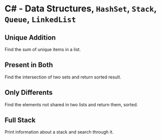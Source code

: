 # C# - Data Structures, `HashSet`, `Stack`, `Queue`, `LinkedList`

## Unique Addition
Find the sum of unique items in a list.

## Present in Both
Find the intersection of two sets and return sorted result.

## Only Differents
Find the elements not shared in two lists and return them, sorted.

## Full Stack
Print information about a stack and search through it.
